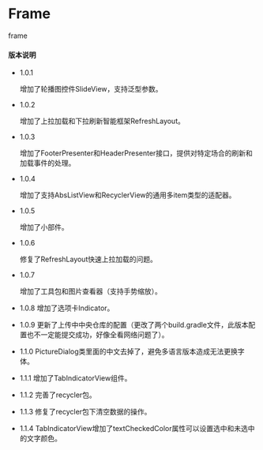 # Frame
frame

#### 版本说明
- 1.0.1

  增加了轮播图控件SlideView，支持泛型参数。
  
- 1.0.2
  
  增加了上拉加载和下拉刷新智能框架RefreshLayout。
  
- 1.0.3
  
  增加了FooterPresenter和HeaderPresenter接口，提供对特定场合的刷新和加载事件的处理。
  
- 1.0.4

  增加了支持AbsListView和RecyclerView的通用多item类型的适配器。
  
- 1.0.5

  增加了小部件。
  
- 1.0.6
  
  修复了RefreshLayout快速上拉加载的问题。
  
- 1.0.7
    
  增加了工具包和图片查看器（支持手势缩放）。

- 1.0.8
  增加了选项卡Indicator。

- 1.0.9
  更新了上传中中央仓库的配置（更改了两个build.gradle文件，此版本配置也不一定能提交成功，好像全看网络问题了）。

- 1.1.0
  PictureDialog类里面的中文去掉了，避免多语言版本造成无法更换字体。

- 1.1.1
  增加了TabIndicatorView组件。
  
- 1.1.2
  完善了recycler包。
  
- 1.1.3
  修复了recycler包下清空数据的操作。
  
- 1.1.4
  TabIndicatorView增加了textCheckedColor属性可以设置选中和未选中的文字颜色。
  